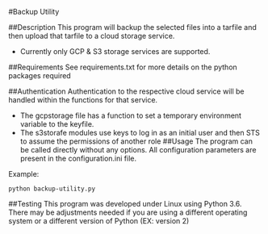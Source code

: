 #Backup Utility

##Description
This program will backup the selected files into a tarfile and then upload that tarfile to a cloud storage service.

* Currently only GCP & S3 storage services are supported. 

##Requirements
See requirements.txt for more details on the python packages required

##Authentication
Authentication to the respective cloud service will be handled within the functions for that service.

* The gcpstorage file has a function to set a temporary environment variable to the keyfile.
* The s3storafe modules use keys to log in as an initial user and then STS to assume the permissions of another role
##Usage
The program can be called directly without any options. All configuration parameters are present in the configuration.ini file.

Example:
~~~~
python backup-utility.py

~~~~

##Testing
This program was developed under Linux using Python 3.6. There may be adjustments needed if you are using a different operating system or a different version of Python (EX: version 2)